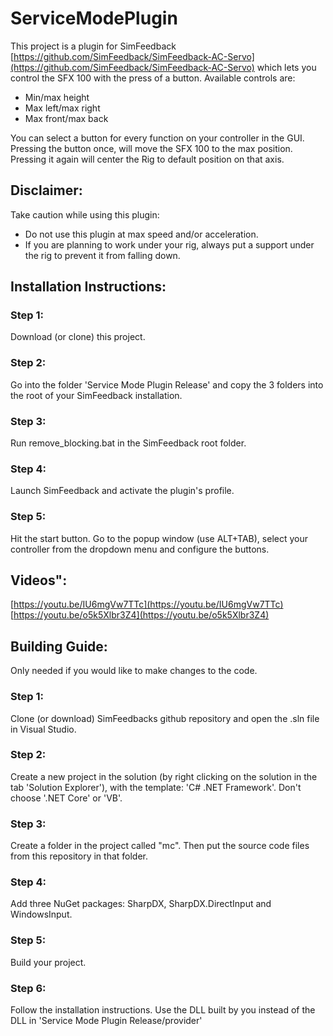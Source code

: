 # ServiceModePlugin
This project is a plugin for SimFeedback [https://github.com/SimFeedback/SimFeedback-AC-Servo](https://github.com/SimFeedback/SimFeedback-AC-Servo) which lets you control the SFX 100 with the press of a button.
Available controls are:
- Min/max height
- Max left/max right
- Max front/max back

You can select a button for every function on your controller in the GUI.
Pressing the button once, will move the SFX 100 to the max position. Pressing it again will center the Rig to default position on that axis.

## Disclaimer:
Take caution while using this plugin:
- Do not use this plugin at max speed and/or acceleration.
- If you are planning to work under your rig, always put a support under the rig to prevent it from falling down.

## Installation Instructions:

### Step 1:
Download (or clone) this project.

### Step 2:
Go into the folder 'Service Mode Plugin Release' and copy the 3 folders into the root of your SimFeedback installation.

### Step 3:
Run remove_blocking.bat in the SimFeedback root folder.

### Step 4:
Launch SimFeedback and activate the plugin's profile.

### Step 5:
Hit the start button. Go to the popup window (use ALT+TAB), select your controller from the dropdown menu and configure the buttons.

## Videos": 
[https://youtu.be/IU6mgVw7TTc](https://youtu.be/IU6mgVw7TTc)
[https://youtu.be/o5k5Xlbr3Z4](https://youtu.be/o5k5Xlbr3Z4)


## Building Guide:
Only needed if you would like to make changes to the code.
### Step 1:
Clone (or download) SimFeedbacks github repository and open the .sln file in Visual Studio.

### Step 2:
Create a new project in the solution (by right clicking on the solution in the tab 'Solution Explorer'), with the template: 'C# .NET Framework'. Don't choose '.NET Core' or 'VB'.

### Step 3:
Create a folder in the project called "mc". Then put the source code files from this repository in that folder.

### Step 4:
Add three NuGet packages: SharpDX, SharpDX.DirectInput and WindowsInput.

### Step 5:
Build your project.

### Step 6:
Follow the installation instructions. Use the DLL built by you instead of the DLL in 'Service Mode Plugin Release/provider'
